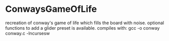 # ConwaysGameOfLife
recreation of conway's game of life which fills the board with noise. optional functions to add a glider preset is available.
compiles with: gcc -o conway conway.c -lncursesw

